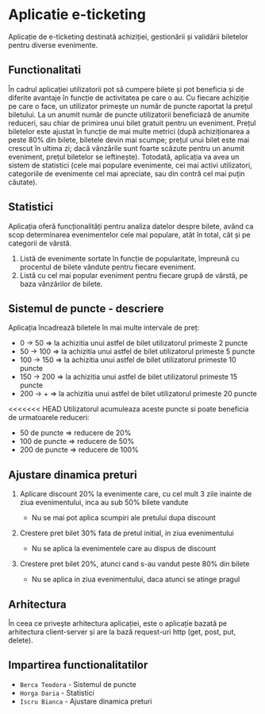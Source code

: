 # Aplicatie e-ticketing
Aplicație de e-ticketing destinată achiziției, gestionării și validării biletelor pentru diverse evenimente.

## Functionalitati
În cadrul aplicației utilizatorii pot să cumpere bilete și pot beneficia și de diferite avantaje în funcție de activitatea pe care o au. Cu fiecare achiziție pe care o face, un utilizator primește un număr de puncte raportat la prețul biletului. La un anumit număr de puncte utilizatorii beneficiază de anumite reduceri, sau chiar de primirea unui bilet gratuit pentru un eveniment. Prețul biletelor este ajustat în funcție de mai multe metrici (după achiziționarea a peste 80% din bilete, biletele devin mai scumpe; prețul unui bilet este mai crescut în ultima zi; dacă vânzările sunt foarte scăzute pentru un anumit eveniment, prețul biletelor se ieftinește). Totodată, aplicația va avea un sistem de statistici (cele mai populare evenimente, cei mai activi utilizatori, categoriile de evenimente cel mai apreciate, sau din contră cel mai puțin căutate).

## Statistici

Aplicația oferă funcționalități pentru analiza datelor despre bilete, având ca scop determinarea evenimentelor cele mai populare, atât în total, cât și pe categorii de vârstă.

1. Listă de evenimente sortate în funcție de popularitate, împreună cu procentul de bilete vândute pentru fiecare eveniment.
2. Listă cu cel mai popular eveniment pentru fiecare grupă de vârstă, pe baza vânzărilor de bilete.
## Sistemul de puncte - descriere
Aplicația încadrează biletele în mai multe intervale de preț:
 - 0 -> 50 => la achizitia unui astfel de bilet utilizatorul primeste 2 puncte
 - 50 -> 100 => la achizitia unui astfel de bilet utilizatorul primeste 5 puncte
 - 100 -> 150 => la achizitia unui astfel de bilet utilizatorul primeste 10 puncte
 - 150 -> 200 => la achizitia unui astfel de bilet utilizatorul primeste 15 puncte
 - 200 -> + => la achizitia unui astfel de bilet utilizatorul primeste 20 puncte

<<<<<<< HEAD
Utilizatorul acumuleaza aceste puncte si poate beneficia de urmatoarele reduceri:
 - 50 de puncte => reducere de 20%
 - 100 de puncte => reducere de 50%
 - 200 de puncte => reducere de 100%

## Ajustare dinamica preturi
    
1. Aplicare discount 20% la evenimente care, cu cel mult 3 zile inainte de ziua evenimentului, inca au sub 50% bilete vandute
   - Nu se mai pot aplica scumpiri ale pretului dupa discount

2. Crestere pret bilet 30% fata de pretul initial, in ziua evenimentului
   - Nu se aplica la evenimentele care au dispus de discount
     
3. Crestere pret bilet 20%, atunci cand s-au vandut peste 80% din bilete 
   - Nu se aplica in ziua evenimentului, daca atunci se atinge pragul 

## Arhitectura
În ceea ce privește arhitectura aplicației, este o aplicație bazată pe arhitectura client-server și are la bază request-uri http (get, post, put, delete).

## Impartirea functionalitatilor 
- `Berca Teodora` - Sistemul de puncte
- `Horga Daria` - Statistici
- `Iscru Bianca` - Ajustare dinamica preturi
